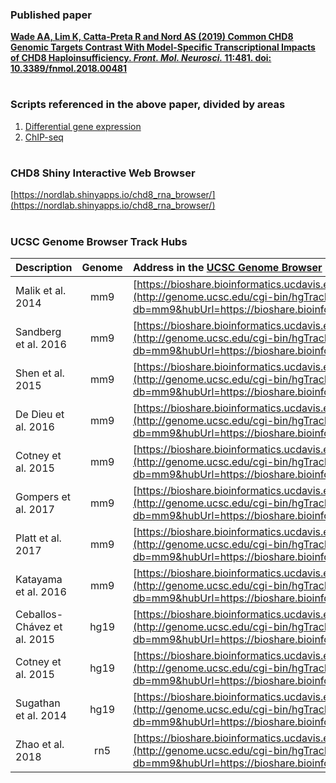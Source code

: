 ### Published paper

[**Wade AA, Lim K, Catta-Preta R and Nord AS (2019) Common CHD8 Genomic Targets Contrast With Model-Specific Transcriptional Impacts of CHD8 Haploinsufficiency. *Front. Mol. Neurosci.* 11:481. doi: 10.3389/fnmol.2018.00481**](https://doi.org/10.3389/fnmol.2018.00481)

#

### Scripts referenced in the above paper, divided by areas

1. [Differential gene expression](https://github.com/NordNeurogenomicsLab/Publications/tree/master/Gompers_NatNeuro_2017/1.%20Differential%20Gene%20Expression)
2. [ChIP-seq](https://github.com/NordNeurogenomicsLab/Publications/tree/master/Gompers_NatNeuro_2017/3.%20ChIP-seq)

#

### CHD8 Shiny Interactive Web Browser

[https://nordlab.shinyapps.io/chd8_rna_browser/](https://nordlab.shinyapps.io/chd8_rna_browser/)

#

### UCSC Genome Browser Track Hubs



| Description                                   | Genome  | Address in the [UCSC Genome Browser](https://genome.ucsc.edu/cgi-bin/hgHubConnect) URL Track Hub page   |
| :---                                          | :---:   | :---        |
| Malik et al. 2014                             | mm9     | [https://bioshare.bioinformatics.ucdavis.edu/bioshare/download/amzw8x9rv4jvbf6/Chd8_MiniRev_Malik.txt](http://genome.ucsc.edu/cgi-bin/hgTracks?db=mm9&hubUrl=https://bioshare.bioinformatics.ucdavis.edu/bioshare/download/amzw8x9rv4jvbf6/Chd8_MiniRev_Malik.txt)  |
| Sandberg et al. 2016                          | mm9     | [https://bioshare.bioinformatics.ucdavis.edu/bioshare/download/amzw8x9rv4jvbf6/Chd8_MiniRev_Sandberg.txt](http://genome.ucsc.edu/cgi-bin/hgTracks?db=mm9&hubUrl=https://bioshare.bioinformatics.ucdavis.edu/bioshare/download/amzw8x9rv4jvbf6/Chd8_MiniRev_Sandberg.txt)  |
| Shen et al. 2015                              | mm9     | [https://bioshare.bioinformatics.ucdavis.edu/bioshare/download/amzw8x9rv4jvbf6/Chd8_MiniRev_Shen.txt](http://genome.ucsc.edu/cgi-bin/hgTracks?db=mm9&hubUrl=https://bioshare.bioinformatics.ucdavis.edu/bioshare/download/amzw8x9rv4jvbf6/Chd8_MiniRev_Shen.txt)  |
| De Dieu et al. 2016                           | mm9     | [https://bioshare.bioinformatics.ucdavis.edu/bioshare/download/amzw8x9rv4jvbf6/Chd8_MiniRev_deDieu.txt](http://genome.ucsc.edu/cgi-bin/hgTracks?db=mm9&hubUrl=https://bioshare.bioinformatics.ucdavis.edu/bioshare/download/amzw8x9rv4jvbf6/Chd8_MiniRev_deDieu.txt)  |
| Cotney et al. 2015                            | mm9     | [https://bioshare.bioinformatics.ucdavis.edu/bioshare/download/amzw8x9rv4jvbf6/Chd8_MiniRev_Cotney_mouse.txt](http://genome.ucsc.edu/cgi-bin/hgTracks?db=mm9&hubUrl=https://bioshare.bioinformatics.ucdavis.edu/bioshare/download/amzw8x9rv4jvbf6/Chd8_MiniRev_Cotney_mouse.txt)  |
| Gompers et al. 2017                           | mm9     | [https://bioshare.bioinformatics.ucdavis.edu/bioshare/download/amzw8x9rv4jvbf6/Chd8_MiniRev_Internal.txt](http://genome.ucsc.edu/cgi-bin/hgTracks?db=mm9&hubUrl=https://bioshare.bioinformatics.ucdavis.edu/bioshare/download/amzw8x9rv4jvbf6/Chd8_MiniRev_Internal.txt)  |
| Platt et al. 2017                             | mm9     | [https://bioshare.bioinformatics.ucdavis.edu/bioshare/download/amzw8x9rv4jvbf6/Chd8_MiniRev_Platt.txt](http://genome.ucsc.edu/cgi-bin/hgTracks?db=mm9&hubUrl=https://bioshare.bioinformatics.ucdavis.edu/bioshare/download/amzw8x9rv4jvbf6/Chd8_MiniRev_Platt.txt)  |
| Katayama et al. 2016                          | mm9     | [https://bioshare.bioinformatics.ucdavis.edu/bioshare/download/amzw8x9rv4jvbf6/Chd8_MiniRev_Katayama.txt](http://genome.ucsc.edu/cgi-bin/hgTracks?db=mm9&hubUrl=https://bioshare.bioinformatics.ucdavis.edu/bioshare/download/amzw8x9rv4jvbf6/Chd8_MiniRev_Katayama.txt)  |
| Ceballos-Chávez et al. 2015                   | hg19    | [https://bioshare.bioinformatics.ucdavis.edu/bioshare/download/amzw8x9rv4jvbf6/Chd8_MiniRev_Chavez.txt](http://genome.ucsc.edu/cgi-bin/hgTracks?db=mm9&hubUrl=https://bioshare.bioinformatics.ucdavis.edu/bioshare/download/amzw8x9rv4jvbf6/Chd8_MiniRev_Chavez.txt)  |
| Cotney et al. 2015                            | hg19    | [https://bioshare.bioinformatics.ucdavis.edu/bioshare/download/amzw8x9rv4jvbf6/Chd8_MiniRev_Cotney_human.txt](http://genome.ucsc.edu/cgi-bin/hgTracks?db=mm9&hubUrl=https://bioshare.bioinformatics.ucdavis.edu/bioshare/download/amzw8x9rv4jvbf6/Chd8_MiniRev_Cotney_human.txt)  |
| Sugathan et al. 2014                          | hg19    | [https://bioshare.bioinformatics.ucdavis.edu/bioshare/download/amzw8x9rv4jvbf6/Chd8_MiniRev_Sugathan.txt](http://genome.ucsc.edu/cgi-bin/hgTracks?db=mm9&hubUrl=https://bioshare.bioinformatics.ucdavis.edu/bioshare/download/amzw8x9rv4jvbf6/Chd8_MiniRev_Sugathan.txt)  |
| Zhao et al. 2018                              | rn5       | [https://bioshare.bioinformatics.ucdavis.edu/bioshare/download/amzw8x9rv4jvbf6/Chd8_MiniRev_Zhao_2018.txt](http://genome.ucsc.edu/cgi-bin/hgTracks?db=mm9&hubUrl=https://bioshare.bioinformatics.ucdavis.edu/bioshare/download/amzw8x9rv4jvbf6/Chd8_MiniRev_Zhao_2018.txt)  |



